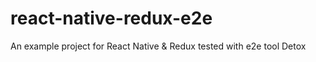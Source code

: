 # react-native-redux-e2e
An example project for React Native &amp; Redux tested with e2e tool Detox
